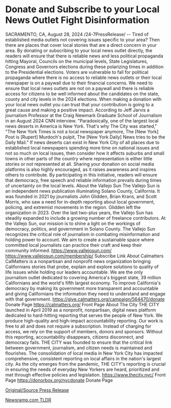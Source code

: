 # Donate and Subscribe to your Local News Outlet Fight Disinformation

SACRAMENTO, CA, August 28, 2024 /24-7PressRelease/ -- Tired of established media outlets not covering issues specific to your area? Then there are places that cover local stories that are a direct concern in your area. By donating or subscribing to your local news outlet directly, the readers will ensure that there is reliable news and less political propaganda hitting Mayoral, Councils on the municipal levels, State Legislatures, Congress and Governors elections during these polarizing times in addition to the Presidential elections.  Voters are vulnerable to fall for political propaganda where there is no access to reliable news outlets or their local newspaper is on a paywall due to their financial concerns. We need to ensure that local news outlets are not on a paywall and there is reliable access for citizens to be well informed about the candidates on the state, county and city levels in the 2024 elections.  When making a donation with your local news outlet you can trust that your contribution is going to a great cause and making a positive impact. According to Jeff Jarvis a journalism Professor at the Craig Newmark Graduate School of Journalism in an August 2024 CNN interview.  "Paradoxically, one of the largest local news deserts in America is New York. That's why The City was started," "The New York Times is not a local newspaper anymore, The [New York] Post is [Rupert] Murdoch's pulpit, The [New York Daily] News tries to be the Daily Mail."   If news deserts can exist in New York City of all places due to established local newspapers spending more time on national issues and not so much on local issues, then consider how it affects suburbs and small towns in other parts of the country where representation is either little stories or not represented at all. Sharing your donation on social media platforms is also highly encouraged, as it raises awareness and inspires others to contribute.   By participating in this initiative, readers will ensure that democracy, free speech and reliable information prevails during times of uncertainty on the local levels.  About the Vallejo Sun  The Vallejo Sun is an independent news publication illuminating Solano County, California. It was founded in 2021 by journalists John Glidden, Brian Krans, and Scott Morris, who saw a need for in-depth reporting about local government, policing, and extremist movements in the region. Glidden left the organization in 2023. Over the last two-plus years, the Vallejo Sun has steadily expanded to include a growing number of freelance contributors. At the Vallejo Sun, our mission is to shine a light on the workings of democracy, politics, and government in Solano County.   The Vallejo Sun recognizes the critical role of journalism in combating misinformation and holding power to account. We aim to create a sustainable space where committed local journalists can practice their craft and keep their community informed.  https://www.vallejosun.com/  https://www.vallejosun.com/membership/ Subscribe Link  About Calmatters  CalMatters is a nonpartisan and nonprofit news organization bringing Californians stories that probe, explain and explore solutions to quality of life issues while holding our leaders accountable. We are the only journalism outlet dedicated to covering America's biggest state, 39 million Californians and the world's fifth largest economy.  To improve California's democracy by making its government more transparent and accountable and giving Californians the information they need to understand and engage with that government.  https://give.calmatters.org/campaign/564470/donate Donate Page  https://calmatters.org/ Front Page  About The City  THE CITY launched in April 2019 as a nonprofit, nonpartisan, digital news platform dedicated to hard-hitting reporting that serves the people of New York. We produce high-quality and high-impact accountability reporting. Our work is free to all and does not require a subscription. Instead of charging for access, we rely on the support of members, donors and sponsors.  Without this reporting, accountability disappears, citizens disconnect, and democracy fails. THE CITY was founded to ensure that the critical link between government, journalism, and citizen needs is maintained and flourishes. The consolidation of local media in New York City has impacted comprehensive, consistent reporting on local affairs in the nation's largest city. As the city emerges from the pandemic, THE CITY's reporting is crucial in ensuring the needs of everyday New Yorkers are heard, prioritized and met through effective policies and legislation.  https://www.thecity.nyc/ Front Page  https://donorbox.org/nycdonate Donate Page 

[Original/Source Press Release](https://www.24-7pressrelease.com/press-release/513760/donate-and-subscribe-to-your-local-news-outlet-fight-disinformation) 

[Newsramp.com TLDR](https://newsramp.com/None) 